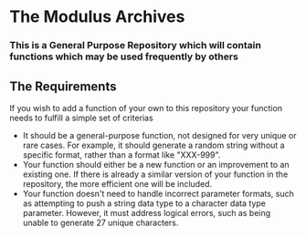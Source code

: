 # The Modulus Archives
### This is a General Purpose Repository which will contain functions which may be used frequently by others

## The Requirements
If you wish to add a function of your own to this repository your function needs to fulfill a simple set of criterias
- It should be a general-purpose function, not designed for very unique or rare cases. For example, it should generate a random string without a specific format, rather than a format like "XXX-999".
- Your function should either be a new function or an improvement to an existing one. If there is already a similar version of your function in the repository, the more efficient one will be included.
- Your function doesn't need to handle incorrect parameter formats, such as attempting to push a string data type to a character data type parameter. However, it must address logical errors, such as being unable to generate 27 unique characters.
